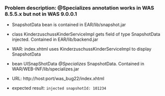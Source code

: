 ### Problem description: @Specializes annotation works in WAS 8.5.5.x but not in WAS 9.0.0.1

* SnapshotData bean is contained in EAR/lib/snapshot.jar
* class KinderzuschussKinderServiceImpl gets field of type SnapshotData injected. Contained in EAR/lib/backend.jar
* WAR: index.xhtml uses KinderzuschussKinderServiceImpl to display SnapshotData
* bean UISnapShotData _@Specializes_ SnapshotData. Contained in WAR/WEB-INF/lib/specializes.jar
  
* URL: http://host:port/was_bug22/index.xhtml

* expected result:
  `injected snapshotId: 101234`
